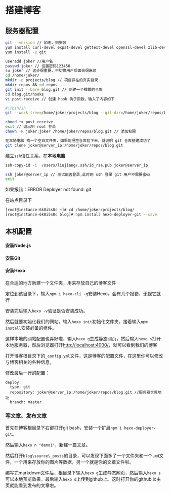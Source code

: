 # 搭建博客

## 服务器配置

```sh
git --version // 如无，则安装
yum install curl-devel expat-devel gettext-devel openssl-devel zlib-devel perl-devel
yum install -y git
```

```sh
useradd joker //用户名
passwd joker // 设置密码123456
su joker // 这步很重要，不切换用户后面会很麻烦
cd /home/joker/
mkdir -p projects/blog // 项目存在的真实目录
mkdir repos && cd repos
git init --bare blog.git // 创建一个裸露的仓库
cd blog.git/hooks
vi post-receive // 创建 hook 钩子函数，输入了内容如下

```

```sh
#!/bin/sh
git --work-tree=/home/joker/projects/blog --git-dir=/home/joker/repos/blog.git checkout -f
```

```sh
chmod +x post-receive
exit // 退出到 root 登录
chown -R joker:joker /home/joker/repos/blog.git // 添加权限
```

```sh
在本地电脑 找一个空白文件夹，如果能把空仓库拉下来，就说明 git 仓库搭建成功了
git clone joker@server_ip:/home/joker/repos/blog.git
```

建立`ssh`信任关系，在**本地电脑**

```sh
ssh-copy-id -i  /Users/liujiang/.ssh/id_rsa.pub joker@server_ip

ssh joker@server_ip // 测试能否登录,此时的 ssh 登录 git 用户不需要密码
exit
```





如果报错：ERROR Deployer not found: git

在站点目录下

```sh
[root@instance-6k0i5s0c ~]# cd /home/joker/projects/blog/
[root@instance-6k0i5s0c blog]# npm install hexo-deployer-git --save
```

## 本机配置

#### 安装Node.js

#### 安装Git

#### 安装Hexo

在合适的地方新建一个文件夹，用来存放自己的博客文件

定位到该目录下，输入`npm i hexo-cli -g`安装Hexo。会有几个报错，无视它就行

安装完后输入`hexo -v`验证是否安装成功。

然后就要初始化我们的网站，输入`hexo init`初始化文件夹，接着输入`npm install`安装必备的组件。

这样本地的网站配置也弄好啦，输入`hexo g`生成静态网页，然后输入`hexo s`打开本地服务器，然后浏览器打开<http://localhost:4000/>，就可以看到我们的博客

打开博客根目录下的`_config.yml`文件，这是博客的配置文件，在这里你可以修改与博客相关的各种信息。

修改最后一行的配置：

```
deploy:
  type: git
  repository: joker@server_ip:/home/joker/repos/blog.git //服务器仓库地址
  branch: master
```

### 写文章、发布文章

首先在博客根目录下右键打开git bash，安装一个扩展`npm i hexo-deployer-git`。

然后输入`hexo n "demo1"`，新建一篇文章。

然后打开`blog\source\_posts`的目录，可以发现下面多了一个文件夹和一个`.md`文件，一个用来存放你的图片等数据，另一个就是你的文章文件啦。

编写完markdown文件后，根目录下输入`hexo g`生成静态网页，然后输入`hexo s`可以本地预览效果，最后输入`hexo d`上传到github上。这时打开你的github.io主页就能看到发布的文章啦。





